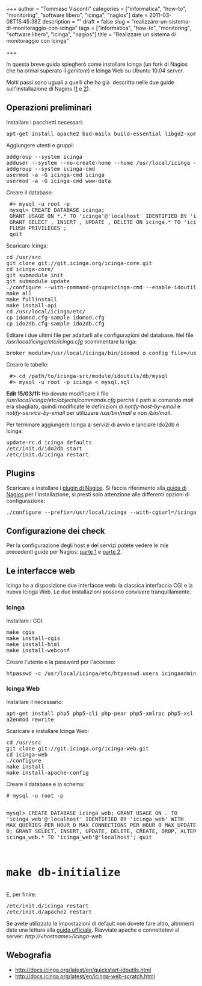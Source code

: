 +++
author = "Tommaso Visconti"
categories = ["informatica", "how-to", "monitoring", "software libero", "icinga", "nagios"]
date = 2011-03-08T15:45:38Z
description = ""
draft = false
slug = "realizzare-un-sistema-di-monitoraggio-con-icinga"
tags = ["informatica", "how-to", "monitoring", "software libero", "icinga", "nagios"]
title = "Realizzare un sistema di monitoraggio con Icinga"

+++

In questa breve guida spiegherò come installare Icinga (un fork di Nagios che ha ormai superato il <em>genitore</em>) e Icinga Web su Ubuntu 10.04 server.

Molti passi sono uguali a quelli che ho già  descritto nelle due guide sull'installazione di Nagios (<a href="http://www.tommyblue.it/2010/02/12/costruirsi-un-sistema-di-monitoraggio-casalingo-con-nagios-parte-1/">1</a> e <a href="http://www.tommyblue.it/2010/02/17/costruirsi-un-sistema-di-monitoraggio-casalingo-con-nagios-parte-2/">2</a>).
<h2>Operazioni preliminari</h2>
Installare i pacchetti necessari:
<pre>apt-get install apache2 bsd-mailx build-essential libgd2-xpm-dev libjpeg62 libjpeg62-dev libpng12-0 libpng12-0-dev snmp libsnmp-base git-core mysql-server mysql-client libdbi0 libdbi0-dev libdbd-mysql</pre>
Aggiungere utenti e gruppi:
<pre>addgroup --system icinga
adduser --system --no-create-home --home /usr/local/icinga --ingroup icinga --disabled-password icinga
addgroup --system icinga-cmd
usermod -a -G icinga-cmd icinga
usermod -a -G icinga-cmd www-data</pre>
Creare il database:
<pre> #&gt; mysql -u root -p
 mysql&gt; CREATE DATABASE icinga;
 GRANT USAGE ON *.* TO 'icinga'@'localhost' IDENTIFIED BY 'icinga' WITH MAX_QUERIES_PER_HOUR 0 MAX_CONNECTIONS_PER_HOUR 0 MAX_UPDATES_PER_HOUR 0;
 GRANT SELECT , INSERT , UPDATE , DELETE ON icinga.* TO 'icinga'@'localhost';
 FLUSH PRIVILEGES ;
 quit</pre>
Scaricare Icinga:
<pre>cd /usr/src
git clone git://git.icinga.org/icinga-core.git
cd icinga-core/
git submodule init
git submodule update
./configure --with-command-group=icinga-cmd --enable-idoutils
make all
make fullinstall
make install-api
cd /usr/local/icinga/etc/
cp idomod.cfg-sample idomod.cfg
cp ido2db.cfg-sample ido2db.cfg</pre>
Editare i due ultimi file per adattarli alle configurazioni del database. Nel file <em>/usr/local/icinga/etc/icinga.cfg</em> scommentare la riga:
<pre>broker_module=/usr/local/icinga/bin/idomod.o config_file=/usr/local/icinga/etc/idomod.cfg</pre>
Creare le tabelle:
<pre> #&gt; cd /path/to/icinga-src/module/idoutils/db/mysql
 #&gt; mysql -u root -p icinga &lt; mysql.sql</pre>
<strong>Edit 15/03/11:</strong>
Ho dovuto modificare il file <em>/usr/local/icinga/etc/objects/commands.cfg</em> perchè il path al comando <em>mail</em> era sbagliato, quindi modificate le definizioni di <em>notify-host-by-email</em> e <em>notify-service-by-email</em> per utilizzare<em> /usr/bin/mail</em> e non <em>/bin/mail</em>.

Per terminare aggiungere Icinga ai servizi di avvio e lanciare Ido2db e Icinga:
<pre>update-rc.d icinga defaults
/etc/init.d/ido2db start
/etc/init.d/icinga restart</pre>
<h2>Plugins</h2>
Scaricare e installare i <a href="http://www.nagiosplugins.org/" target="_blank">plugin di Nagios</a>. Si faccia riferimento alla<a href="http://www.tommyblue.it/2010/02/12/costruirsi-un-sistema-di-monitoraggio-casalingo-con-nagios-parte-1/" target="_blank"> guida di Nagios</a> per l'installazione, si presti solo attenzione alle differenti opzioni di configurazione:
<pre>./configure --prefix=/usr/local/icinga --with-cgiurl=/icinga/cgi-bin --with-htmurl=/icinga --with-nagios-user=icinga --with-nagios-group=icinga</pre>
<h2>Configurazione dei check</h2>
Per la configurazione degli host e dei servizi potete vedere le mie precedenti guide per Nagios: <a href="http://www.tommyblue.it/2010/02/12/costruirsi-un-sistema-di-monitoraggio-casalingo-con-nagios-parte-1/">parte 1</a> e <a href="http://www.tommyblue.it/2010/02/17/costruirsi-un-sistema-di-monitoraggio-casalingo-con-nagios-parte-2/">parte 2</a>.
<h2>Le interfacce web</h2>
Icinga ha a disposizione due interfacce web: la classica interfaccia CGI e la nuova Icinga Web. Le due installazioni possono convivere tranquillamente.
<h3>Icinga</h3>
Installare i CGI:
<pre>make cgis
make install-cgis
make install-html
make install-webconf</pre>
Creare l'utente e la password per l'accesso:
<pre>htpasswd -c /usr/local/icinga/etc/htpasswd.users icingaadmin</pre>
<h3>Icinga Web</h3>
Installare il necessario:
<pre>apt-get install php5 php5-cli php-pear php5-xmlrpc php5-xsl php5-gd php5-ldap php5-mysql
a2enmod rewrite</pre>
Scaricare e installare Icinga Web:
<pre>cd /usr/src
git clone git://git.icinga.org/icinga-web.git
cd icinga-web
./configure
make install
make install-apache-config</pre>
Creare il database e lo schema:
<pre># mysql -u root -p

mysql&gt; CREATE DATABASE icinga_web;
       GRANT USAGE ON *.* TO 'icinga_web'@'localhost' IDENTIFIED BY 'icinga_web' WITH MAX_QUERIES_PER_HOUR 0 MAX_CONNECTIONS_PER_HOUR 0 MAX_UPDATES_PER_HOUR 0;
       GRANT SELECT, INSERT, UPDATE, DELETE, CREATE, DROP, ALTER, INDEX ON icinga_web.* TO 'icinga_web'@'localhost';
       quit

# make db-initialize</pre>
E, per finire:
<pre>/etc/init.d/icinga restart
/etc/init.d/apache2 restart</pre>
Se avete utilizzato le impostazioni di default non dovete fare altro, altrimenti date una lettura alla <a title="Installation of the Icinga Web Frontend" href="http://docs.icinga.org/latest/en/icinga-web-scratch.html" target="_blank">guida ufficiale</a>. Riavviate apache e connettetevi al server: <em>http://&lt;hostname&gt;/icinga-web</em>
<h2>Webografia</h2>
<ul>
	<li><a title="Icinga with IDOUtils Quickstart" href="http://docs.icinga.org/latest/en/quickstart-idoutils.html" target="_blank">http://docs.icinga.org/latest/en/quickstart-idoutils.html</a></li>
	<li><a title="Installation of the Icinga Web Frontend" href="http://docs.icinga.org/latest/en/icinga-web-scratch.html" target="_blank">http://docs.icinga.org/latest/en/icinga-web-scratch.html</a></li>
</ul>